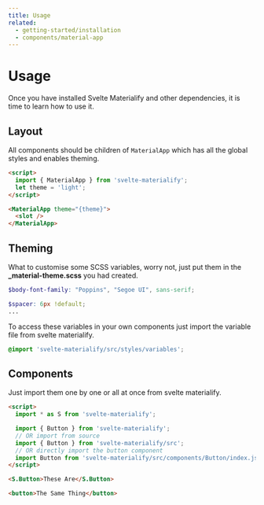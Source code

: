 ```yaml
---
title: Usage
related:
  - getting-started/installation
  - components/material-app
---
```


# Usage

Once you have installed Svelte Materialify and other dependencies, it is time to learn how to use it.

## Layout

All components should be children of `MaterialApp` which has all the global styles and
enables theming.

```html
<script>
  import { MaterialApp } from 'svelte-materialify';
  let theme = 'light';
</script>

<MaterialApp theme="{theme}">
  <slot />
</MaterialApp>
```

## Theming

What to customise some SCSS variables, worry not, just put them in the **\_material-theme.scss** you had created.

```scss
$body-font-family: "Poppins", "Segoe UI", sans-serif;

$spacer: 6px !default;
...
```

To access these variables in your own components just import the variable file from svelte materialify.

```scss
@import 'svelte-materialify/src/styles/variables';
```

## Components

Just import them one by one or all at once from svelte materialify.

```html
<script>
  import * as S from 'svelte-materialify';

  import { Button } from 'svelte-materialify';
  // OR import from source
  import { Button } from 'svelte-materialify/src';
  // OR directly import the button component
  import Button from 'svelte-materialify/src/components/Button/index.js';
</script>

<S.Button>These Are</S.Button>

<button>The Same Thing</button>
```
